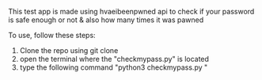 This test app is made using hvaeibeenpwned api to check if your password is safe enough or not & also how many times it was pawned

To use, follow these steps:
  1. Clone the repo using git clone 
  2. open the terminal where the "checkmypass.py" is located
  3. type the following command "python3 checkmypass.py <password>" 
